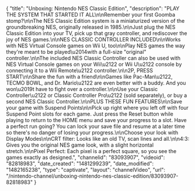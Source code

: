 {
    "title": "Unboxing: Nintendo NES Classic Edition",
    "description": "PLAY THE SYSTEM THAT STARTED IT ALL\n\nRemember your first Goomba stomp?\n\nThe NES Classic Edition system is a miniaturized version of the groundbreaking NES, originally released in 1985.\n\nJust plug the NES Classic Edition into your TV, pick up that gray controller, and rediscover the joy of NES games.\n\nNES CLASSIC CONTROLLER INCLUDED\n\nWorks with NES Virtual Console games on Wii U, too\n\nPlay NES games the way they're meant to be played\u2014with a full-size \"original\" controller.\n\nThe included NES Classic Controller can also be used with NES Virtual Console games on your Wii\u2122 or Wii U\u2122 console by connecting it to a Wii Remote\u2122 controller.\n\n2P, PRESS START\n\nShare the fun with a friend\n\nGames like Pac-Man\u2122, TECMO BOWL, and Dr. Mario\u2122 are even better with a buddy. And you won\u2019t have to fight over a controller.\n\nUse your Classic Controller\u2122 or Classic Controller Pro\u2122 (sold separately), or buy a second NES Classic Controller.\n\nPLUS THESE FUN FEATURES\n\nSave your game with Suspend Points\n\nPick up right where you left off with four Suspend Point slots for each game. Just press the Reset button while playing to return to the HOME menu and save your progress to a slot. Have a perfect run going? You can lock your save file and resume at a later time so there's no danger of losing your progress.\n\nChoose your look with Display Modes\n\nCRT filter: Looks like an old TV, scan lines and all.\n\n4:3: Gives you the original NES game look, with a slight horizontal stretch.\n\nPixel Perfect: Each pixel is a perfect square, so you see the games exactly as designed.",
    "channelid": "83093907",
    "videoid": "82818983",
    "date_created": "1481299239",
    "date_modified": "1482165238",
    "type": "captivate",
    "layout": "channelVideo",
    "url": "\/nintendo-channel\/unboxing-nintendo-nes-classic-edition\/83093907-82818983"
}